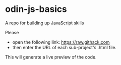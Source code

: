 # odin-js-basics
A repo for building up JavaScript skills

Please
- open the following link: https://raw.githack.com
- then enter the URL of each sub-project's .html file.

This will generate a live preview of the code.

